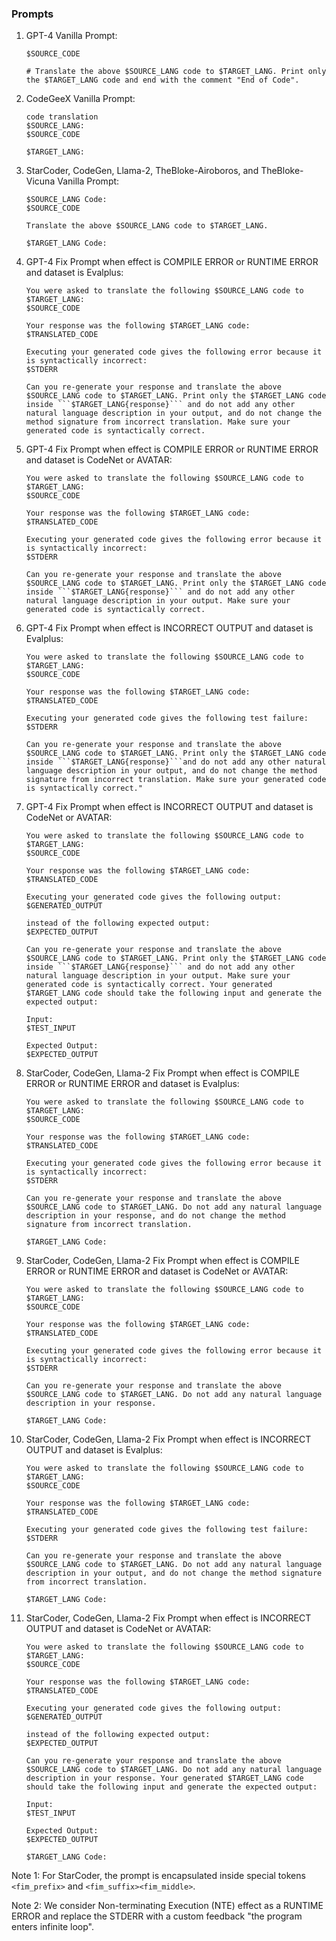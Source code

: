 ### Prompts
1. GPT-4 Vanilla Prompt:
   ```
   $SOURCE_CODE

   # Translate the above $SOURCE_LANG code to $TARGET_LANG. Print only the $TARGET_LANG code and end with the comment "End of Code".
   ```

2. CodeGeeX Vanilla Prompt:
   ```
   code translation
   $SOURCE_LANG:
   $SOURCE_CODE
   
   $TARGET_LANG:
   ```
3. StarCoder, CodeGen, Llama-2, TheBloke-Airoboros, and TheBloke-Vicuna Vanilla Prompt:
   ```
   $SOURCE_LANG Code:
   $SOURCE_CODE

   Translate the above $SOURCE_LANG code to $TARGET_LANG.
   
   $TARGET_LANG Code:
   ```
4. GPT-4 Fix Prompt when effect is COMPILE ERROR or RUNTIME ERROR and dataset is Evalplus:
   ```
   You were asked to translate the following $SOURCE_LANG code to $TARGET_LANG:
   $SOURCE_CODE
   
   Your response was the following $TARGET_LANG code:
   $TRANSLATED_CODE
   
   Executing your generated code gives the following error because it is syntactically incorrect:
   $STDERR

   Can you re-generate your response and translate the above $SOURCE_LANG code to $TARGET_LANG. Print only the $TARGET_LANG code inside ```$TARGET_LANG{response}``` and do not add any other natural language description in your output, and do not change the method signature from incorrect translation. Make sure your generated code is syntactically correct.
   ```
5. GPT-4 Fix Prompt when effect is COMPILE ERROR or RUNTIME ERROR and dataset is CodeNet or AVATAR:
   ```
   You were asked to translate the following $SOURCE_LANG code to $TARGET_LANG:
   $SOURCE_CODE

   Your response was the following $TARGET_LANG code:
   $TRANSLATED_CODE
   
   Executing your generated code gives the following error because it is syntactically incorrect:
   $STDERR
   
   Can you re-generate your response and translate the above $SOURCE_LANG code to $TARGET_LANG. Print only the $TARGET_LANG code inside ```$TARGET_LANG{response}``` and do not add any other natural language description in your output. Make sure your generated code is syntactically correct.
   ```
6. GPT-4 Fix Prompt when effect is INCORRECT OUTPUT and dataset is Evalplus:
   ```
   You were asked to translate the following $SOURCE_LANG code to $TARGET_LANG:
   $SOURCE_CODE
   
   Your response was the following $TARGET_LANG code:
   $TRANSLATED_CODE
   
   Executing your generated code gives the following test failure:
   $STDERR
   
   Can you re-generate your response and translate the above $SOURCE_LANG code to $TARGET_LANG. Print only the $TARGET_LANG code inside ```$TARGET_LANG{response}```and do not add any other natural language description in your output, and do not change the method signature from incorrect translation. Make sure your generated code is syntactically correct."
   ```
7. GPT-4 Fix Prompt when effect is INCORRECT OUTPUT and dataset is CodeNet or AVATAR:
   ```
   You were asked to translate the following $SOURCE_LANG code to $TARGET_LANG:
   $SOURCE_CODE
   
   Your response was the following $TARGET_LANG code:
   $TRANSLATED_CODE
   
   Executing your generated code gives the following output:
   $GENERATED_OUTPUT
   
   instead of the following expected output:
   $EXPECTED_OUTPUT
   
   Can you re-generate your response and translate the above $SOURCE_LANG code to $TARGET_LANG. Print only the $TARGET_LANG code inside ```$TARGET_LANG{response}``` and do not add any other natural language description in your output. Make sure your generated code is syntactically correct. Your generated $TARGET_LANG code should take the following input and generate the expected output:
   
   Input:
   $TEST_INPUT
   
   Expected Output:
   $EXPECTED_OUTPUT
   ```
8. StarCoder, CodeGen, Llama-2 Fix Prompt when effect is COMPILE ERROR or RUNTIME ERROR and dataset is Evalplus:
   ```
   You were asked to translate the following $SOURCE_LANG code to $TARGET_LANG:
   $SOURCE_CODE
   
   Your response was the following $TARGET_LANG code:
   $TRANSLATED_CODE
   
   Executing your generated code gives the following error because it is syntactically incorrect:
   $STDERR
   
   Can you re-generate your response and translate the above $SOURCE_LANG code to $TARGET_LANG. Do not add any natural language description in your response, and do not change the method signature from incorrect translation.
   
   $TARGET_LANG Code:
   ```
9. StarCoder, CodeGen, Llama-2 Fix Prompt when effect is COMPILE ERROR or RUNTIME ERROR and dataset is CodeNet or AVATAR:
   ```
   You were asked to translate the following $SOURCE_LANG code to $TARGET_LANG:
   $SOURCE_CODE
   
   Your response was the following $TARGET_LANG code:
   $TRANSLATED_CODE
   
   Executing your generated code gives the following error because it is syntactically incorrect:
   $STDERR
   
   Can you re-generate your response and translate the above $SOURCE_LANG code to $TARGET_LANG. Do not add any natural language description in your response.
   
   $TARGET_LANG Code:
   ```
10. StarCoder, CodeGen, Llama-2 Fix Prompt when effect is INCORRECT OUTPUT and dataset is Evalplus:
    ```
    You were asked to translate the following $SOURCE_LANG code to $TARGET_LANG:
    $SOURCE_CODE
    
    Your response was the following $TARGET_LANG code:
    $TRANSLATED_CODE
    
    Executing your generated code gives the following test failure:
    $STDERR
    
    Can you re-generate your response and translate the above $SOURCE_LANG code to $TARGET_LANG. Do not add any natural language description in your output, and do not change the method signature from incorrect translation.
    
    $TARGET_LANG Code:
    ```
11. StarCoder, CodeGen, Llama-2 Fix Prompt when effect is INCORRECT OUTPUT and dataset is CodeNet or AVATAR:
    ```
    You were asked to translate the following $SOURCE_LANG code to $TARGET_LANG:
    $SOURCE_CODE
    
    Your response was the following $TARGET_LANG code:
    $TRANSLATED_CODE
    
    Executing your generated code gives the following output:
    $GENERATED_OUTPUT
    
    instead of the following expected output:
    $EXPECTED_OUTPUT
    
    Can you re-generate your response and translate the above $SOURCE_LANG code to $TARGET_LANG. Do not add any natural language description in your response. Your generated $TARGET_LANG code should take the following input and generate the expected output:
    
    Input:
    $TEST_INPUT
    
    Expected Output:
    $EXPECTED_OUTPUT
    
    $TARGET_LANG Code:
    ```

Note 1: For StarCoder, the prompt is encapsulated inside special tokens `<fim_prefix>` and `<fim_suffix><fim_middle>`.

Note 2: We consider Non-terminating Execution (NTE) effect as a RUNTIME ERROR and replace the STDERR with a custom feedback "the program enters infinite loop".
